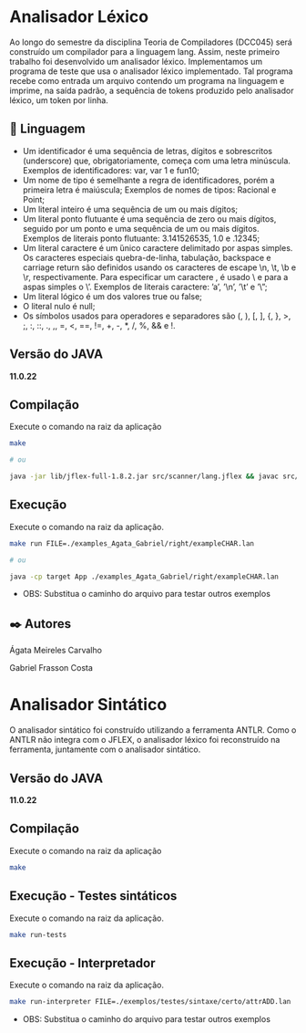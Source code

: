 # Analisador Léxico

Ao longo do semestre da disciplina Teoria de Compiladores (DCC045) será construído um compilador para a linguagem lang. Assim, neste primeiro trabalho foi desenvolvido um analisador léxico.
Implementamos um programa de teste que usa o analisador léxico implementado. Tal programa recebe como entrada um arquivo contendo um programa na linguagem e imprime, na saída padrão, a sequência de tokens produzido pelo analisador léxico, um token por linha.

## 📄 Linguagem

* Um identificador é uma sequência de letras, dígitos e sobrescritos (underscore) que, obrigatoriamente, começa com uma letra minúscula. Exemplos de identificadores: var, var 1 e fun10;
* Um nome de tipo é semelhante a regra de identificadores, porém a primeira letra é maiúscula; Exemplos de nomes de tipos: Racional e Point;
* Um literal inteiro é uma sequência de um ou mais dígitos;
* Um literal ponto flutuante é uma sequência de zero ou mais dígitos, seguido por um ponto e uma sequência de um ou mais dígitos. Exemplos de literais ponto flutuante: 3.141526535, 1.0 e .12345;
* Um literal caractere é um ́único caractere delimitado por aspas simples. Os caracteres especiais quebra-de-linha, tabulação, backspace e carriage return são definidos usando os caracteres de escape \n, \t, \b e \r, respectivamente. Para especificar um caractere \, é usado \\ e para a aspas simples o \’. Exemplos de literais caractere: ’a’, ’\n’, ’\t’ e ’\\”;
* Um literal lógico é um dos valores true ou false;
* O literal nulo é null;
* Os símbolos usados para operadores e separadores são (, ), [, ], {, }, >, ;, :, ::, ., ,, =, <, ==, !=, +, -, *, /, %, && e !.


## Versão do JAVA
**11.0.22**

## Compilação
Execute o comando na raiz da aplicação
```bash
make

# ou

java -jar lib/jflex-full-1.8.2.jar src/scanner/lang.jflex && javac src/*.java src/scanner/*.java -d target
```

## Execução
Execute o comando na raiz da aplicação.
```bash
make run FILE=./examples_Agata_Gabriel/right/exampleCHAR.lan

# ou

java -cp target App ./examples_Agata_Gabriel/right/exampleCHAR.lan
```
 - OBS: Substitua o caminho do arquivo para testar outros exemplos

## ✒️ Autores
Ágata Meireles Carvalho

Gabriel Frasson Costa

# Analisador Sintático

O analisador sintático foi construído utilizando a ferramenta ANTLR. Como o ANTLR não integra com o JFLEX, o analisador léxico foi reconstruído na ferramenta, juntamente com o analisador sintático.

## Versão do JAVA
**11.0.22**

## Compilação
Execute o comando na raiz da aplicação
```bash
make
```

## Execução - Testes sintáticos
Execute o comando na raiz da aplicação.
```bash
make run-tests
```

## Execução - Interpretador
Execute o comando na raiz da aplicação.
```bash
make run-interpreter FILE=./exemplos/testes/sintaxe/certo/attrADD.lan
```
 - OBS: Substitua o caminho do arquivo para testar outros exemplos